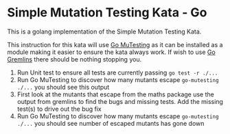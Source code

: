# Simple Mutation Testing Kata - Go

This is a golang implementation of the Simple Mutation Testing Kata.

This instruction for this kata will use [Go MuTesting](https://github.com/avito-tech/go-mutesting) as it can be 
installed as a module making it easier to ensure the kata always work. If wish to use [Go Gremlins](https://gremlins.dev/) 
there should be nothing stopping you.

1. Run Unit test to ensure all tests are currently passing `go test -r ./...`
2. Run Go MuTesting to discover how many mutants escape `go-mutesting ./...` you should see this output
3. First look at the mutants that escape from the maths package use the output from gremlins to find the bugs and missing tests. Add the missing test(s) to drive out the bug fix
4. Run Go MuTesting to discover how many mutants escape `go-mutesting ./...` you should see number of escaped mutants has gone down